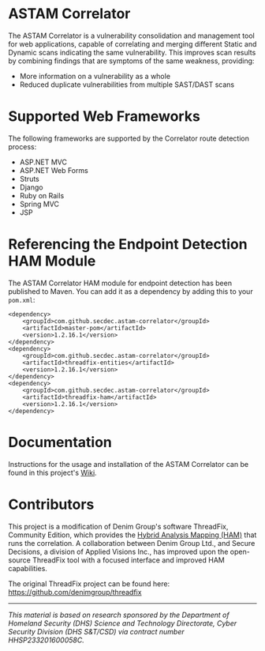 # ASTAM Correlator

The ASTAM Correlator is a vulnerability consolidation and management tool for web applications, capable of correlating
and merging different Static and Dynamic scans indicating the same vulnerability. This improves
scan results by combining findings that are symptoms of the same weakness, providing:

- More information on a vulnerability as a whole
- Reduced duplicate vulnerabilities from multiple SAST/DAST scans


# Supported Web Frameworks
The following frameworks are supported by the Correlator route detection process:

- ASP.NET MVC
- ASP.NET Web Forms
- Struts
- Django
- Ruby on Rails
- Spring MVC
- JSP

# Referencing the Endpoint Detection HAM Module
The ASTAM Correlator HAM module for endpoint detection has been published to Maven. You can add it as a dependency by adding this to your `pom.xml`:

    <dependency>
        <groupId>com.github.secdec.astam-correlator</groupId>
        <artifactId>master-pom</artifactId>
        <version>1.2.16.1</version>
    </dependency>
    <dependency>
        <groupId>com.github.secdec.astam-correlator</groupId>
        <artifactId>threadfix-entities</artifactId>
        <version>1.2.16.1</version>
    </dependency>
    <dependency>
        <groupId>com.github.secdec.astam-correlator</groupId>
        <artifactId>threadfix-ham</artifactId>
        <version>1.2.16.1</version>
    </dependency>

# Documentation

Instructions for the usage and installation of the ASTAM Correlator can be found in this project's [Wiki](https://github.com/secdec/astam-correlator/wiki).

# Contributors

This project is a modification of Denim Group's software ThreadFix, Community Edition, which provides the [Hybrid Analysis Mapping (HAM)](https://github.com/denimgroup/threadfix/wiki/HAM-Merging-Process-Explained) that runs the correlation. A collaboration between Denim Group Ltd., and Secure
Decisions, a division of Applied Visions Inc., has improved upon the open-source ThreadFix tool
with a focused interface and improved HAM capabilities.

The original ThreadFix project can be found here: https://github.com/denimgroup/threadfix

-----

_*This material is based on research sponsored by the Department of Homeland
Security (DHS) Science and Technology Directorate, Cyber Security Division
(DHS S&T/CSD) via contract number HHSP233201600058C.*_
